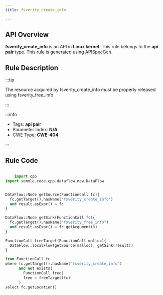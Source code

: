 ```yaml
---
title: fsverity_create_info

---
```



## API Overview
**fsverity_create_info** is an API in **Linux kernel**. This rule belongs to the **api pair** type. This rule is generated using [APISpecGen](../../tools/APISpecGen).
## Rule Description

:::tip

The resource acquired by fsverity_create_info must be properly released using fsverity_free_info

:::

:::info

- Tags: **api pair**
- Parameter Index: **N/A**
- CWE Type: **CWE-404**

:::

## Rule Code
```python

    import cpp
import semmle.code.cpp.dataflow.new.DataFlow


DataFlow::Node getSource(FunctionCall fc){
  fc.getTarget().hasName("fsverity_create_info")
  and result.asExpr() = fc
}

DataFlow::Node getSink(FunctionCall fc){
  fc.getTarget().hasName("fsverity_free_info")
  and result.asExpr() = fc.getArgument(0)
}

FunctionCall freeTarget(FunctionCall malloc){
  DataFlow::localFlow(getSource(malloc), getSink(result))
}

from FunctionCall fc
where fc.getTarget().hasName("fsverity_create_info")
      and not exists(
        FunctionCall free| 
        free = freeTarget(fc)
      )
select fc.getLocation()

    
```